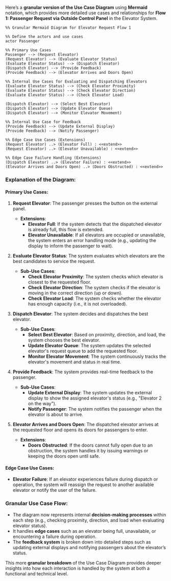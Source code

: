 Here’s a **granular version of the Use Case Diagram** using **Mermaid** notation, which provides more detailed use cases and relationships for **Flow 1: Passenger Request via Outside Control Panel** in the Elevator System.

```mermaid
%% Granular Mermaid Diagram for Elevator Request Flow 1

%% Define the actors and use cases
actor Passenger

%% Primary Use Cases
Passenger --> (Request Elevator)
(Request Elevator) --> (Evaluate Elevator Status)
(Evaluate Elevator Status) --> (Dispatch Elevator)
(Dispatch Elevator) --> (Provide Feedback)
(Provide Feedback) --> (Elevator Arrives and Doors Open)

%% Internal Use Cases for Evaluating and Dispatching Elevators
(Evaluate Elevator Status) --> (Check Elevator Proximity)
(Evaluate Elevator Status) --> (Check Elevator Direction)
(Evaluate Elevator Status) --> (Check Elevator Load)

(Dispatch Elevator) --> (Select Best Elevator)
(Dispatch Elevator) --> (Update Elevator Queue)
(Dispatch Elevator) --> (Monitor Elevator Movement)

%% Internal Use Case for Feedback
(Provide Feedback) --> (Update External Display)
(Provide Feedback) --> (Notify Passenger)

%% Edge Case Use Cases (Extensions)
(Request Elevator) ..> (Elevator Full) : <<extend>>
(Request Elevator) ..> (Elevator Unavailable) : <<extend>>

%% Edge Case Failure Handling (Extensions)
(Dispatch Elevator) ..> (Elevator Failure) : <<extend>>
(Elevator Arrives and Doors Open) ..> (Doors Obstructed) : <<extend>>
```

### **Explanation of the Diagram**:

#### **Primary Use Cases**:
1. **Request Elevator**: The passenger presses the button on the external panel.
   - **Extensions**:
     - **Elevator Full**: If the system detects that the dispatched elevator is already full, this flow is extended.
     - **Elevator Unavailable**: If all elevators are occupied or unavailable, the system enters an error handling mode (e.g., updating the display to inform the passenger to wait).

2. **Evaluate Elevator Status**: The system evaluates which elevators are the best candidates to service the request.
   - **Sub-Use Cases**:
     - **Check Elevator Proximity**: The system checks which elevator is closest to the requested floor.
     - **Check Elevator Direction**: The system checks if the elevator is moving in the correct direction (up or down).
     - **Check Elevator Load**: The system checks whether the elevator has enough capacity (i.e., it is not overloaded).

3. **Dispatch Elevator**: The system decides and dispatches the best elevator.
   - **Sub-Use Cases**:
     - **Select Best Elevator**: Based on proximity, direction, and load, the system chooses the best elevator.
     - **Update Elevator Queue**: The system updates the selected elevator's request queue to add the requested floor.
     - **Monitor Elevator Movement**: The system continuously tracks the elevator's movement and status in real time.

4. **Provide Feedback**: The system provides real-time feedback to the passenger.
   - **Sub-Use Cases**:
     - **Update External Display**: The system updates the external display to show the assigned elevator's status (e.g., "Elevator 2 on the way").
     - **Notify Passenger**: The system notifies the passenger when the elevator is about to arrive.

5. **Elevator Arrives and Doors Open**: The dispatched elevator arrives at the requested floor and opens its doors for passengers to enter.
   - **Extensions**:
     - **Doors Obstructed**: If the doors cannot fully open due to an obstruction, the system handles it by issuing warnings or keeping the doors open until safe.

#### **Edge Case Use Cases**:
- **Elevator Failure**: If an elevator experiences failure during dispatch or operation, the system will reassign the request to another available elevator or notify the user of the failure.

### **Granular Use Case Flow**:
- The diagram now represents internal **decision-making processes** within each step (e.g., checking proximity, direction, and load when evaluating elevator status).
- It handles **edge cases** such as an elevator being full, unavailable, or encountering a failure during operation.
- The **feedback system** is broken down into detailed steps such as updating external displays and notifying passengers about the elevator’s status.

This more **granular breakdown** of the Use Case Diagram provides deeper insights into how each interaction is handled by the system at both a functional and technical level.
